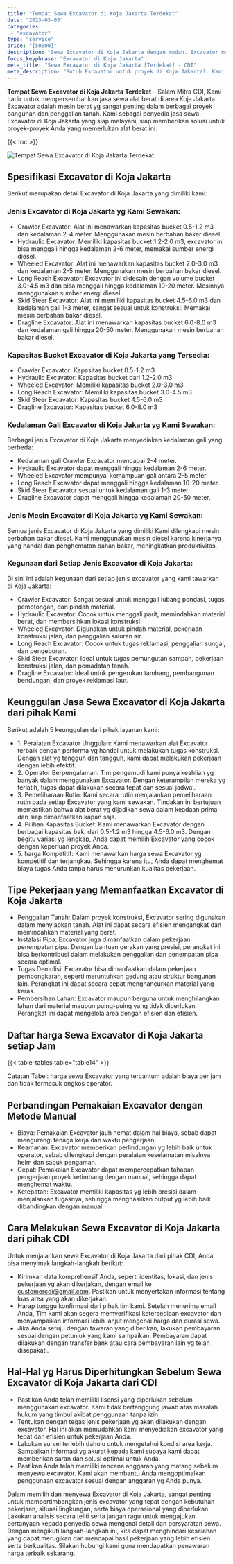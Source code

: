 ```yaml
---
title: "Tempat Sewa Excavator di Koja Jakarta Terdekat"
date: "2023-03-05"
categories:
 - "excavator"
type: "service"
price: "[50000]"
description: "Sewa Excavator di Koja Jakarta dengan mudah. Excavator menjadi pilihan utama kontraktor untuk mendukung kelancaran pekerjaan. Hubungi kami segera."
focus_keyphrase: "Excavator di Koja Jakarta"
meta_title: "Sewa Excavator di Koja Jakarta [Terdekat] - CDI"
meta_description: "Butuh Excavator untuk proyek di Koja Jakarta?. Kami tawarkan Excavator berkualitas untuk menyelesaikan pekerjaan. Promo menarik tersedia."
---
```


**Tempat Sewa Excavator di Koja Jakarta Terdekat** – Salam Mitra CDI, Kami hadir untuk mempersembahkan jasa sewa alat berat di area Koja Jakarta. Excavator adalah mesin berat yg sangat penting dalam berbagai proyek bangunan dan penggalian tanah. Kami sebagai penyedia jasa sewa Excavator di Koja Jakarta yang siap melayani, siap memberikan solusi untuk proyek-proyek Anda yang memerlukan alat berat ini.

{{< toc >}}

![Tempat Sewa Excavator di Koja Jakarta Terdekat](/images/excavator/excavator-02.jpg)

## Spesifikasi Excavator di Koja Jakarta

Berikut merupakan detail Excavator di Koja Jakarta yang dimiliki kami:

### Jenis Excavator di Koja Jakarta yg Kami Sewakan:

*   Crawler Excavator: Alat ini menawarkan kapasitas bucket 0.5-1.2 m3 dan kedalaman 2-4 meter. Menggunakan mesin berbahan bakar diesel.
*   Hydraulic Excavator: Memiliki kapasitas bucket 1.2-2.0 m3, excavator ini bisa menggali hingga kedalaman 2-6 meter, memakai sumber energi diesel.
*   Wheeled Excavator: Alat ini menawarkan kapasitas bucket 2.0-3.0 m3 dan kedalaman 2-5 meter. Menggunakan mesin berbahan bakar diesel.
*   Long Reach Excavator: Excavator ini didesain dengan volume bucket 3.0-4.5 m3 dan bisa menggali hingga kedalaman 10-20 meter. Mesinnya menggunakan sumber energi diesel.
*   Skid Steer Excavator: Alat ini memiliki kapasitas bucket 4.5-6.0 m3 dan kedalaman gali 1-3 meter, sangat sesuai untuk konstruksi. Memakai mesin berbahan bakar diesel.
*   Dragline Excavator: Alat ini menawarkan kapasitas bucket 6.0-8.0 m3 dan kedalaman gali hingga 20-50 meter. Menggunakan mesin berbahan bakar diesel.

### Kapasitas Bucket Excavator di Koja Jakarta yang Tersedia:

*   Crawler Excavator: Kapasitas bucket 0.5-1.2 m3
*   Hydraulic Excavator: Kapasitas bucket dari 1.2-2.0 m3
*   Wheeled Excavator: Memiliki kapasitas bucket 2.0-3.0 m3
*   Long Reach Excavator: Memiliki kapasitas bucket 3.0-4.5 m3
*   Skid Steer Excavator: Kapasitas bucket 4.5-6.0 m3
*   Dragline Excavator: Kapasitas bucket 6.0-8.0 m3

### Kedalaman Gali Excavator di Koja Jakarta yg Kami Sewakan:

Berbagai jenis Excavator di Koja Jakarta menyediakan kedalaman gali yang berbeda:

*   Kedalaman gali Crawler Excavator mencapai 2-4 meter.
*   Hydraulic Excavator dapat menggali hingga kedalaman 2-6 meter.
*   Wheeled Excavator mempunyai kemampuan gali antara 2-5 meter.
*   Long Reach Excavator dapat menggali hingga kedalaman 10-20 meter.
*   Skid Steer Excavator sesuai untuk kedalaman gali 1-3 meter.
*   Dragline Excavator dapat menggali hingga kedalaman 20-50 meter.

### Jenis Mesin Excavator di Koja Jakarta yg Kami Sewakan:

Semua jenis Excavator di Koja Jakarta yang dimiliki Kami dilengkapi mesin berbahan bakar diesel. Kami menggunakan mesin diesel karena kinerjanya yang handal dan penghematan bahan bakar, meningkatkan produktivitas.

### Kegunaan dari Setiap Jenis Excavator di Koja Jakarta:

Di sini ini adalah kegunaan dari setiap jenis excavator yang kami tawarkan di Koja Jakarta:

*   Crawler Excavator: Sangat sesuai untuk menggali lubang pondasi, tugas pemotongan, dan pindah material.
*   Hydraulic Excavator: Cocok untuk menggali parit, memindahkan material berat, dan membersihkan lokasi konstruksi.
*   Wheeled Excavator: Digunakan untuk pindah material, pekerjaan konstruksi jalan, dan penggalian saluran air.
*   Long Reach Excavator: Cocok untuk tugas reklamasi, penggalian sungai, dan pengeboran.
*   Skid Steer Excavator: Ideal untuk tugas pemungutan sampah, pekerjaan konstruksi jalan, dan pemadatan tanah.
*   Dragline Excavator: Ideal untuk pengerukan tambang, pembangunan bendungan, dan proyek reklamasi laut.

## Keunggulan Jasa Sewa Excavator di Koja Jakarta dari pihak Kami

Berikut adalah 5 keunggulan dari pihak layanan kami:

*   1\. Peralatan Excavator Unggulan: Kami menawarkan alat Excavator terbaik dengan performa yg handal untuk melakukan tugas konstruksi. Dengan alat yg tangguh dan tangguh, kami dapat melakukan pekerjaan dengan lebih efektif.
*   2\. Operator Berpengalaman: Tim pengemudi kami punya keahlian yg banyak dalam menggunakan Excavator. Dengan keterampilan mereka yg terlatih, tugas dapat dilakukan secara tepat dan sesuai jadwal.
*   3\. Pemeliharaan Rutin: Kami secara rutin menjalankan pemeliharaan rutin pada setiap Excavator yang kami sewakan. Tindakan ini bertujuan memastikan bahwa alat berat yg dijadikan sewa dalam keadaan prima dan siap dimanfaatkan kapan saja.
*   4\. Pilihan Kapasitas Bucket: Kami menawarkan Excavator dengan berbagai kapasitas bak, dari 0.5-1.2 m3 hingga 4.5-6.0 m3. Dengan begitu variasi yg lengkap, Anda dapat memilih Excavator yang cocok dengan keperluan proyek Anda.
*   5\. harga Kompetitif: Kami menawarkan harga sewa Excavator yg kompetitif dan terjangkau. Sehingga karena itu, Anda dapat menghemat biaya tugas Anda tanpa harus menurunkan kualitas pekerjaan.

## Tipe Pekerjaan yang Memanfaatkan Excavator di Koja Jakarta

*   Penggalian Tanah: Dalam proyek konstruksi, Excavator sering digunakan dalam menyiapkan tanah. Alat ini dapat secara efisien mengangkat dan memindahkan material yang berat.
*   Instalasi Pipa: Excavator juga dimanfaatkan dalam pekerjaan penempatan pipa. Dengan bantuan gerakan yang presisi, perangkat ini bisa berkontribusi dalam melakukan penggalian dan penempatan pipa secara optimal.
*   Tugas Demolisi: Excavator bisa dimanfaatkan dalam pekerjaan pembongkaran, seperti meruntuhkan gedung atau struktur bangunan lain. Perangkat ini dapat secara cepat menghancurkan material yang keras.
*   Pembersihan Lahan: Excavator maupun berguna untuk menghilangkan lahan dari material maupun puing-puing yang tidak diperlukan. Perangkat ini dapat mengelola area dengan efisien dan efisien.

## Daftar harga Sewa Excavator di Koja Jakarta setiap Jam

{{< table-tables table="table14" >}}

Catatan Tabel: harga sewa Excavator yang tercantum adalah biaya per jam dan tidak termasuk ongkos operator.

## Perbandingan Pemakaian Excavator dengan Metode Manual

*   Biaya: Pemakaian Excavator jauh hemat dalam hal biaya, sebab dapat mengurangi tenaga kerja dan waktu pengerjaan.
*   Keamanan: Excavator memberikan perlindungan yg lebih baik untuk operator, sebab dilengkapi dengan peralatan keselamatan misalnya helm dan sabuk pengaman.
*   Cepat: Pemakaian Excavator dapat mempercepatkan tahapan pengerjaan proyek ketimbang dengan manual, sehingga dapat menghemat waktu.
*   Ketepatan: Excavator memiliki kapasitas yg lebih presisi dalam menjalankan tugasnya, sehingga menghasilkan output yg lebih baik dibandingkan dengan manual.

## Cara Melakukan Sewa Excavator di Koja Jakarta dari pihak CDI

Untuk menjalankan sewa Excavator di Koja Jakarta dari pihak CDI, Anda bisa menyimak langkah-langkah berikut:

*   Kirimkan data komprehensif Anda, seperti identitas, lokasi, dan jenis pekerjaan yg akan dikerjakan, dengan email ke customercdi@gmail.com. Pastikan untuk menyertakan informasi tentang luas area yang akan dikerjakan.
*   Harap tunggu konfirmasi dari pihak tim kami. Setelah menerima email Anda, Tim kami akan segera memverifikasi ketersediaan excavator dan menyampaikan informasi lebih lanjut mengenai harga dan durasi sewa.
*   Jika Anda setuju dengan tawaran yang diberikan, lakukan pembayaran sesuai dengan petunjuk yang kami sampaikan. Pembayaran dapat dilakukan dengan transfer bank atau cara pembayaran lain yg telah disepakati.

## Hal-Hal yg Harus Diperhitungkan Sebelum Sewa Excavator di Koja Jakarta dari CDI

*   Pastikan Anda telah memiliki lisensi yang diperlukan sebelum menggunakan excavator. Kami tidak bertanggung jawab atas masalah hukum yang timbul akibat penggunaan tanpa izin.
*   Tentukan dengan tegas jenis pekerjaan yg akan dilakukan dengan excavator. Hal ini akan memudahkan kami menyediakan excavator yang tepat dan efisien untuk pekerjaan Anda.
*   Lakukan survei terlebih dahulu untuk mengetahui kondisi area kerja. Sampaikan informasi yg akurat kepada kami supaya kami dapat memberikan saran dan solusi optimal untuk Anda.
*   Pastikan Anda telah memiliki rencana anggaran yang matang sebelum menyewa excavator. Kami akan membantu Anda mengoptimalkan penggunaan excavator sesuai dengan anggaran yg Anda punya.

Dalam memilih dan menyewa Excavator di Koja Jakarta, sangat penting untuk mempertimbangkan jenis excavator yang tepat dengan kebutuhan pekerjaan, situasi lingkungan, serta biaya operasional yang diperlukan. Lakukan analisis secara teliti serta jangan ragu untuk mengajukan pertanyaan kepada penyedia sewa mengenai detail dan persyaratan sewa. Dengan mengikuti langkah-langkah ini, kita dapat menghindari kesalahan yang dapat merugikan dan mencapai hasil pekerjaan yang lebih efisien serta berkualitas. Silakan hubungi kami guna mendapatkan penawaran harga terbaik sekarang.